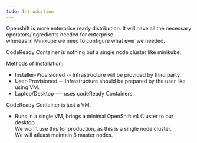 ```yaml
---
todo: Introduction
---
```


Openshift is more enterprise ready distribution. It will have all the necessary operators/ingredients needed for enterprise.  
whereas in Minikube we need to configure what ever we needed.    

CodeReady Container is nothing but a single node cluster like minikube.  

Methods of Installation:   

* Installer-Provisioned  -- Infrastructure will be provided by third party.   
* User-Provisioned  -- Infrastructure should be prepared by the user like using VM.  
* Laptop/Desktop --- uses codeReady Containers.    

CodeReady Container is just a VM.   

* Runs in a single VM, brings a minimal OpenShift v4 Cluster to our desktop.   
We won't use this for production, as this is a single node cluster.  
We will atleast maintain 3 master nodes.   
